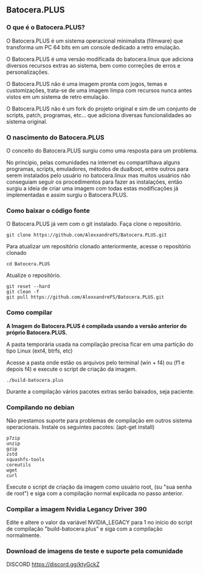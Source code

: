 ## Batocera.PLUS

### O que é o Batocera.PLUS?

O Batocera.PLUS é um sistema operacional minimalista (filmware) que transforma um PC 64 bits  em um console dedicado a retro emulação.

O Batocera.PLUS é uma versão modificada do batocera.linux que adiciona diversos recursos extras ao sistema, bem como correções de erros e personalizações.

O Batocera.PLUS não é uma imagem pronta com jogos, temas e customizações, trata-se de uma imagem limpa com recursos nunca antes vistos em um sistema de retro emulação.

O Batocera.PLUS não é um fork do projeto original e sim de um conjunto de scripts, patch, programas, etc… que adiciona diversas funcionalidades ao sistema original.


### O nascimento do Batocera.PLUS

O conceito do Batocera.PLUS surgiu como uma resposta para um problema.

No princípio, pelas comunidades na internet eu compartilhava alguns programas, scripts, emuladores, métodos de dualboot, entre outros para serem instalados pelo usuário no batocera.linux mas muitos usuários não conseguiam seguir os procedimentos para fazer as instalações, então surgiu a ideia de criar uma imagem com todas estas modificações já implementadas e assim surgiu o Batocera.PLUS.


### Como baixar o código fonte

O Batocera.PLUS já vem com o git instalado. Faça clone o repositório.

    git clone https://github.com/AlexxandreFS/Batocera.PLUS.git

Para atualizar um repositório clonado anteriormente, acesse o repositório clonado

    cd Batocera.PLUS

Atualize o repositório.

    git reset --hard
    git clean -f
    git pull https://github.com/AlexxandreFS/Batocera.PLUS.git


### Como compilar

<b>A Imagem do Batocera.PLUS é compilada usando a versão anterior do próprio Batocera.PLUS.</b>

A pasta temporária usada na compilação precisa ficar em uma partição do tipo Linux (ext4, btrfs, etc)

Acesse a pasta onde estão os arquivos pelo terminal (win + f4) ou (f1 e depois f4) e execute o script de criação da imagem.

    ./build-batocera.plus

Durante a compilação vários pacotes extras serão baixados, seja paciente.


### Compilando no debian

Não prestamos suporte para problemas de compilação em outros sistema operacionais.
Instale os seguintes pacotes: (apt-get install)

    p7zip
    unzip
    gzip
    zstd
    squashfs-tools
 	coreutils
    wget
    curl

Execute o script de criação da imagem como usuário root, (su "sua senha de root") e siga com a compilação normal explicada no passo anterior.


### Compilar a imagem Nvidia Legancy Driver 390

Edite e altere o valor da variável NVIDIA_LEGACY para 1 no início do script de compilação "build-batocera.plus" e siga com a compilação normalmente.


### Download de imagens de teste e suporte pela comunidade

DISCORD
https://discord.gg/ktyGckZ

